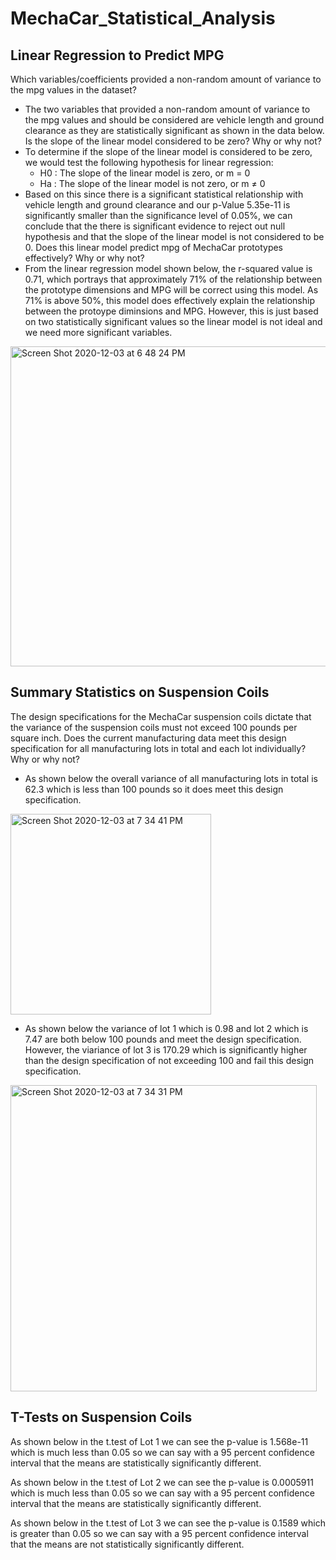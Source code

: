 # MechaCar_Statistical_Analysis
## Linear Regression to Predict MPG
Which variables/coefficients provided a non-random amount of variance to the mpg values in the dataset?
- The two variables that provided a non-random amount of variance to the mpg values and should be considered are vehicle length and ground clearance as they are statistically significant as shown in the data below.
Is the slope of the linear model considered to be zero? Why or why not?
- To determine if the slope of the linear model is considered to be zero, we would test the following hypothesis for linear regression:
  - H0 : The slope of the linear model is zero, or m = 0
  - Ha : The slope of the linear model is not zero, or m ≠ 0
- Based on this since there is a significant statistical relationship with vehicle length and ground clearance and our p-Value 5.35e-11 is significantly smaller than the significance level of 0.05%, we can conclude that the there is significant evidence to reject out null hypothesis and that the slope of the linear model is not considered to be 0.
Does this linear model predict mpg of MechaCar prototypes effectively? Why or why not?
- From the linear regression model shown below, the r-squared value is 0.71, which portrays that approximately 71% of the relationship between the prototype dimensions and MPG will be correct using this model. As 71% is above 50%, this model does effectively explain the relationship between the protoype diminsions and MPG. However, this is just based on two statistically significant values so the linear model is not ideal and we need more significant variables. 

<img width="512" alt="Screen Shot 2020-12-03 at 6 48 24 PM" src="https://user-images.githubusercontent.com/69806770/101106075-480ed000-359d-11eb-92a1-bc14c58d8889.png">

## Summary Statistics on Suspension Coils
The design specifications for the MechaCar suspension coils dictate that the variance of the suspension coils must not exceed 100 pounds per square inch. Does the current manufacturing data meet this design specification for all manufacturing lots in total and each lot individually? Why or why not?
- As shown below the overall variance of all manufacturing lots in total is 62.3 which is less than 100 pounds so it does meet this design specification.

<img width="321" alt="Screen Shot 2020-12-03 at 7 34 41 PM" src="https://user-images.githubusercontent.com/69806770/101107128-a341c200-359f-11eb-9ee1-1ed1d7c25d83.png">

- As shown below the variance of lot 1 which is 0.98 and lot 2 which is 7.47 are both below 100 pounds and meet the design specification. However, the viariance of lot 3 is 170.29 which is significantly higher than the design specification of not exceeding 100 and fail this design specification.

<img width="490" alt="Screen Shot 2020-12-03 at 7 34 31 PM" src="https://user-images.githubusercontent.com/69806770/101107154-b2c10b00-359f-11eb-9325-ff3224277bc0.png">

## T-Tests on Suspension Coils
As shown below in the t.test of Lot 1 we can see the p-value is 1.568e-11 which is much less than 0.05 so we can say with a 95 percent confidence interval that the means are statistically significantly different.

As shown below in the t.test of Lot 2 we can see the p-value is 0.0005911 which is much less than 0.05 so we can say with a 95 percent confidence interval that the means are statistically significantly different.

As shown below in the t.test of Lot 3 we can see the p-value is 0.1589 which is greater than 0.05 so we can say with a 95 percent confidence interval that the means are not statistically significantly different.
